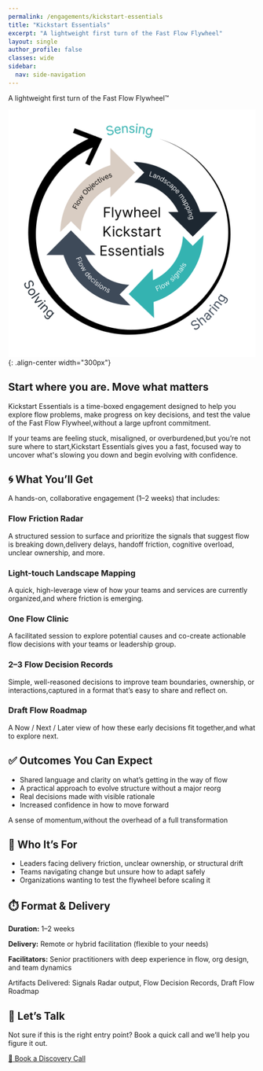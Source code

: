 ```yaml
---
permalink: /engagements/kickstart-essentials
title: "Kickstart Essentials"
excerpt: "A lightweight first turn of the Fast Flow Flywheel"
layout: single
author_profile: false
classes: wide
sidebar:
  nav: side-navigation
---
```


A lightweight first turn of the Fast Flow Flywheel™️

![Kickstart Essentials](/assets/images/engagements/flywheel-kickstart-essentials.png){: .align-center width="300px"}

## Start where you are. Move what matters

Kickstart Essentials is a time-boxed engagement designed to help you explore flow problems, make progress on key decisions, and test the value of the Fast Flow Flywheel,without a large upfront commitment.

If your teams are feeling stuck, misaligned, or overburdened,but you’re not sure where to start,Kickstart Essentials gives you a fast, focused way to uncover what's slowing you down and begin evolving with confidence.

## 🌀 What You’ll Get

A hands-on, collaborative engagement (1–2 weeks) that includes:

### Flow Friction Radar

A structured session to surface and prioritize the signals that suggest flow is breaking down,delivery delays, handoff friction, cognitive overload, unclear ownership, and more.

### Light-touch Landscape Mapping

A quick, high-leverage view of how your teams and services are currently organized,and where friction is emerging.

### One Flow Clinic

A facilitated session to explore potential causes and co-create actionable flow decisions with your teams or leadership group.

### 2–3 Flow Decision Records

Simple, well-reasoned decisions to improve team boundaries, ownership, or interactions,captured in a format that’s easy to share and reflect on.

### Draft Flow Roadmap

A Now / Next / Later view of how these early decisions fit together,and what to explore next.

## ✅ Outcomes You Can Expect

- Shared language and clarity on what’s getting in the way of flow
- A practical approach to evolve structure without a major reorg
- Real decisions made with visible rationale
- Increased confidence in how to move forward

A sense of momentum,without the overhead of a full transformation

## 🎯 Who It’s For

- Leaders facing delivery friction, unclear ownership, or structural drift
- Teams navigating change but unsure how to adapt safely
- Organizations wanting to test the flywheel before scaling it

## ⏱️ Format & Delivery

**Duration:** 1–2 weeks

**Delivery:** Remote or hybrid facilitation (flexible to your needs)

**Facilitators:** Senior practitioners with deep experience in flow, org design, and team dynamics

Artifacts Delivered: Signals Radar output, Flow Decision Records, Draft Flow Roadmap

## 💬 Let’s Talk

Not sure if this is the right entry point? Book a quick call and we’ll help you figure it out.

[📅 Book a Discovery Call](/contact)

<!-- [📄 Download the Kickstart Essentials Overview PDF](/assets/pdf/kickstart-essentials-overview.pdf) 

[📬 Contact the Team](/contact) -->
